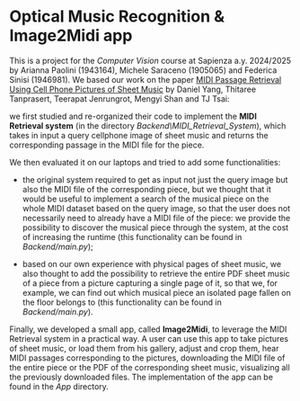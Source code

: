 # Optical Music Recognition & Image2Midi app

This is a project for the _Computer Vision_ course at Sapienza a.y. 2024/2025 by Arianna Paolini (1943164), Michele Saraceno (1905065) and Federica Sinisi (1946981).
We based our work on the paper [MIDI Passage Retrieval Using Cell Phone Pictures of Sheet Music](https://arxiv.org/abs/2004.10347) by Daniel Yang, Thitaree Tanprasert, Teerapat Jenrungrot, Mengyi Shan and TJ Tsai:

we first studied and re-organized their code to implement the **MIDI Retrieval system** (in the directory _Backend\MIDI_Retrieval_System_), which takes in input a query cellphone image of sheet music and returns the corresponding passage in the MIDI file for the piece. 

We then evaluated it on our laptops and tried to add some functionalities:
- the original system required to get as input not just the query image but also the MIDI file of the corresponding piece, but we thought that it would be useful to implement a search of the musical piece on the whole MIDI dataset based on the query image, so that the user does not necessarily need to already have a MIDI file of the piece: we provide the possibility to discover the musical piece through the system, at the cost of increasing the runtime (this functionality can be found in _Backend/main.py_);

- based on our own experience with physical pages of sheet music, we also thought to add the possibility to retrieve the entire PDF sheet music of a piece from a picture capturing a single page of it, so that we, for example, we can find out which musical piece an isolated page fallen on the floor belongs to (this functionality can be found in _Backend/main.py_).

Finally, we developed a small app, called **Image2Midi**, to leverage the MIDI Retrieval system in a practical way. A user can use this app to take pictures of sheet music, or load them from his gallery, adjust and crop them, hear MIDI passages corresponding to the pictures, downloading the MIDI file of the entire piece or the PDF of the corresponding sheet music, visualizing all the previously downloaded files.
The implementation of the app can be found in the _App_ directory.
